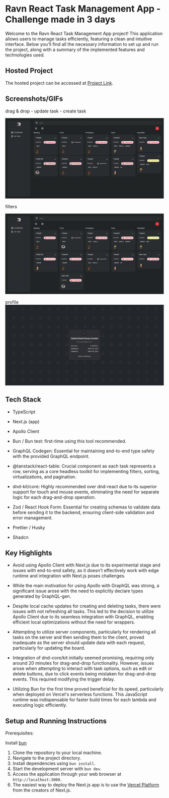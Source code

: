# Ravn React Task Management App - Challenge made in 3 days

Welcome to the Ravn React Task Management App project! This application allows users to manage tasks efficiently, featuring a clean and intuitive interface. Below you'll find all the necessary information to set up and run the project, along with a summary of the implemented features and technologies used.

## Hosted Project

The hosted project can be accessed at [Project Link](https://task-management-rouge-one.vercel.app/).

## Screenshots/GIFs

drag & drop - update task - create task

![Dashboard](/public/dnd.gif)

filters

![Dashboard](/public//filter.gif)

profile
![Dashboard](/public//profile.png)

## Tech Stack

- TypeScript

- Next.js (app)

- Apollo Client

- Bun / Bun test: first-time using this tool recommended.

- GraphQL Codegen: Essential for maintaining end-to-end type safety with the provided GraphQL endpoint.

- @tanstack/react-table: Crucial component as each task represents a row, serving as a core headless toolkit for implementing filters, sorting, virtualizations, and pagination.

- dnd-kit/core: Highly recommended over dnd-react due to its superior support for touch and mouse events, eliminating the need for separate logic for each drag-and-drop operation.

- Zod / React Hook Form: Essential for creating schemas to validate data before sending it to the backend, ensuring client-side validation and error management.

- Prettier / Husky

- Shadcn

## Key Highlights

- Avoid using Apollo Client with Next.js due to its experimental stage and issues with end-to-end safety, as it doesn't effectively work with edge runtime and integration with Next.js poses challenges.

- While the main motivation for using Apollo with GraphQL was strong, a significant issue arose with the need to explicitly declare types generated by GraphQL-gen.

- Despite local cache updates for creating and deleting tasks, there were issues with not refreshing all tasks. This led to the decision to utilize Apollo Client due to its seamless integration with GraphQL, enabling efficient local optimizations without the need for wrappers.

- Attempting to utilize server components, particularly for rendering all tasks on the server and then sending them to the client, proved inadequate as the server should update data with each request, particularly for updating the board.

- Integration of dnd-core/kit initially seemed promising, requiring only around 20 minutes for drag-and-drop functionality. However, issues arose when attempting to interact with task options, such as edit or delete buttons, due to click events being mistaken for drag-and-drop events. This required modifying the trigger delay.

- Utilizing Bun for the first time proved beneficial for its speed, particularly when deployed on Vercel's serverless functions. This JavaScript runtime was indispensable for faster build times for each lambda and executing logic efficiently.

## Setup and Running Instructions

Prerequisites:

Install [bun](https://bun.sh/docs/installation)

1. Clone the repository to your local machine.
2. Navigate to the project directory.
3. Install dependencies using `bun install`.
4. Start the development server with `bun dev`.
5. Access the application through your web browser at `http://localhost:3000`.
6. The easiest way to deploy the Next.js app is to use the [Vercel Platform](https://vercel.com/new?utm_medium=default-template&filter=next.js&utm_source=create-next-app&utm_campaign=create-next-app-readme) from the creators of Next.js.
